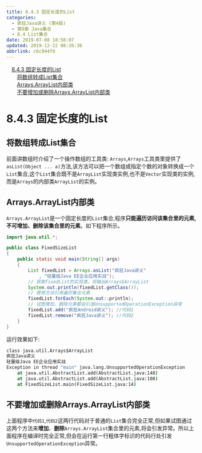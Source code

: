 ```yaml
---
title: 8.4.3 固定长度的List
categories: 
  - 疯狂Java讲义 (第4版)
  - 第8章 Java集合
  - 8.4 List集合
date: 2019-07-08 18:58:07
updated: 2019-12-22 08:26:36
abbrlink: c6c944f0
---
```

<div id='my_toc'><a href="/JavaReadingNotes/c6c944f0/#8-4-3-固定长度的List" class="header_1">8.4.3 固定长度的List</a><br><a href="/JavaReadingNotes/c6c944f0/#将数组转成List集合" class="header_2">将数组转成List集合</a><br><a href="/JavaReadingNotes/c6c944f0/#Arrays-ArrayList内部类" class="header_2">Arrays.ArrayList内部类</a><br><a href="/JavaReadingNotes/c6c944f0/#不要增加或删除Arrays-ArrayList内部类" class="header_2">不要增加或删除Arrays.ArrayList内部类</a><br></div>
<style>.header_1{margin-left: 1em;}.header_2{margin-left: 2em;}.header_3{margin-left: 3em;}.header_4{margin-left: 4em;}.header_5{margin-left: 5em;}.header_6{margin-left: 6em;}</style>
<!--more-->
<script>if (navigator.platform.search('arm')==-1){document.getElementById('my_toc').style.display = 'none';}var e,p = document.getElementsByTagName('p');while (p.length>0) {e = p[0];e.parentElement.removeChild(e);}</script>

<!--end-->
<!--SSTStart-->
# 8.4.3 固定长度的List #
## 将数组转成List集合 ##
前面讲数组时介绍了一个操作数组的工具类: `Arrays`,`Arrays`工具类里提供了`asList(Object ... a)`方法,该方法可以把一个数组或指定个数的对象转换成一个`List`集合,这个`List`集合既不是`ArrayList`实现类实例,也不是`Vector`实现类的实例,而是`Arrays`的内部类`ArrayList`的实例。
## Arrays.ArrayList内部类 ##
`Arrays.ArrayList`是一个固定长度的`List`集合,程序**只能遍历访问该集合里的元素,不可增加、删除该集合里的元素**。如下程序所示。
```java
import java.util.*;

public class FixedSizeList
{
    public static void main(String[] args)
    {
        List fixedList = Arrays.asList("疯狂Java讲义"
            , "轻量级Java EE企业应用实战");
        // 获取fixedList的实现类，将输出Arrays$ArrayList
        System.out.println(fixedList.getClass());
        // 使用方法引用遍历集合元素
        fixedList.forEach(System.out::println);
        // 试图增加、删除元素都会引发UnsupportedOperationException异常
        fixedList.add("疯狂Android讲义"); //代码1
        fixedList.remove("疯狂Java讲义"); //代码2
    }
}
```
运行效果如下:
```cmd
class java.util.Arrays$ArrayList
疯狂Java讲义
轻量级Java EE企业应用实战
Exception in thread "main" java.lang.UnsupportedOperationException
    at java.util.AbstractList.add(AbstractList.java:148)
    at java.util.AbstractList.add(AbstractList.java:108)
    at FixedSizeList.main(FixedSizeList.java:14)
```
## 不要增加或删除Arrays.ArrayList内部类 ##
上面程序中`代码1`,`代码2`这两行代码对于普通的`List`集合完全正常,但如果试图通过这两个方法来**增加**、**删除**`Arrays.ArrayList`集合里的元素,将会引发异常。所以上面程序在编译时完全正常,但会在运行第一行粗体字标识的代码行处引发`UnsupportedOperationException`异常。
<!--SSTStop-->
